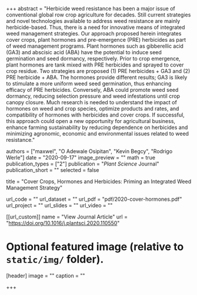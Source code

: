 +++
abstract = "Herbicide weed resistance has been a major issue of conventional global row crop agriculture for decades. Still current strategies and novel technologies available to address weed resistance are mainly herbicide-based. Thus, there is a need for innovative means of integrated weed management strategies. Our approach proposed herein integrates cover crops, plant hormones and pre-emergence (PRE) herbicides as part of weed management programs. Plant hormones such as gibberellic acid (GA3) and abscisic acid (ABA) have the potential to induce seed germination and seed dormancy, respectively. Prior to crop emergence, plant hormones are tank mixed with PRE herbicides and sprayed to cover crop residue. Two strategies are proposed (1) PRE herbicides + GA3 and (2) PRE herbicide + ABA. The hormones provide different results; GA3 is likely to stimulate a more uniform weed seed germination, thus enhancing efficacy of PRE herbicides. Conversely, ABA could promote weed seed dormancy, reducing selection pressure and weed infestations until crop canopy closure. Much research is needed to understand the impact of hormones on weed and crop species, optimize products and rates, and compatibility of hormones with herbicides and cover crops. If successful, this approach could open a new opportunity for agricultural business, enhance farming sustainability by reducing dependence on herbicides and minimizing agronomic, economic and environmental issues related to weed resistance."

authors = ["maxwel", "O Adewale Osipitan", "Kevin Begcy", "Rodrigo Werle"]
date = "2020-09-17"
image_preview = ""
math = true
publication_types = ["2"]
publication = "*Plant Science* Journal"
publication_short = ""
selected = false

title = "Cover Crops, Hormones and Herbicides: Priming an Integrated Weed Management Strategy"

url_code = ""
url_dataset = ""
url_pdf = "pdf/2020-cover-hormones.pdf"
url_project = ""
url_slides = ""
url_video = ""

[[url_custom]]
name = "View Journal Article"
url = "https://doi.org/10.1016/j.plantsci.2020.110550"

# Optional featured image (relative to `static/img/` folder).
[header]
image = ""
caption = ""

+++

